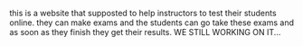 this is a website that supposted to help instructors to test their students online. they can make exams and the students can go take these exams and as soon as they finish they get their results. WE STILL WORKING ON IT...